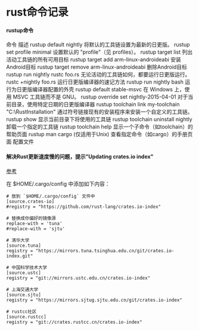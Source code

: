 # rust命令记录

#### rustup命令

命令	描述
rustup default nightly	将默认的工具链设置为最新的日更版。
rustup set profile minimal	设置默认的 "profile"（见 profiles）。
rustup target list	列出活动工具链的所有可用目标
rustup target add arm-linux-androideabi	安装Android目标
rustup target remove arm-linux-androideabi	删除Android目标
rustup run nightly rustc foo.rs	无论活动的工具链如何，都要运行日更版运行。
rustc +nightly foo.rs	运行日更版编译器的速记方法
rustup run nightly bash	运行为日更版编译器配置的外壳
rustup default stable-msvc	在 Windows 上，使用 MSVC 工具链而不是 GNU。
rustup override set nightly-2015-04-01	对于当前目录，使用特定日期的日更版编译器
rustup toolchain link my-toolchain "C:\RustInstallation"	通过符号链接现有的安装程序来安装一个自定义的工具链。
rustup show	显示当前目录下将使用的工具链
rustup toolchain uninstall nightly	卸载一个指定的工具链
rustup toolchain help	显示一个子命令（如toolchain）的帮助页面
rustup man cargo	(仅适用于Unix) 查看指定命令（如cargo）的手册页面
配置文件

#### 解决Rust更新速度慢的问题，提示"Updating crates.io index"

[参考](https://blog.csdn.net/rznice/article/details/112424406)


在 $HOME/.cargo/config 中添加如下内容：
```shell
# 放到 `$HOME/.cargo/config` 文件中
[source.crates-io]
#registry = "https://github.com/rust-lang/crates.io-index"

# 替换成你偏好的镜像源
replace-with = 'tuna'
#replace-with = 'sjtu'

# 清华大学
[source.tuna]
registry = "https://mirrors.tuna.tsinghua.edu.cn/git/crates.io-index.git"

# 中国科学技术大学
[source.ustc]
registry = "git://mirrors.ustc.edu.cn/crates.io-index"

# 上海交通大学
[source.sjtu]
registry = "https://mirrors.sjtug.sjtu.edu.cn/git/crates.io-index"

# rustcc社区
[source.rustcc]
registry = "git://crates.rustcc.cn/crates.io-index"
```

